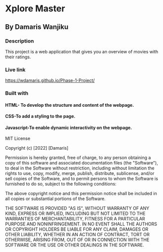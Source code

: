 # Xplore Master
## By Damaris Wanjiku
### Description
This project is a web application that gives you an overview of movies with their ratings.
### Live link 
 https://wdamaris.github.io/Phase-1-Project/
### Built with
#### HTML- To develop the structure and content of the webpage.
#### CSS-To add a styling to the page.
#### Javascript-To enable dynamic interactivity on the webpage.
MIT License

Copyright (c) [2022] [Damaris]

Permission is hereby granted, free of charge, to any person obtaining a copy
of this software and associated documentation files (the "Software"), to deal
in the Software without restriction, including without limitation the rights
to use, copy, modify, merge, publish, distribute, sublicense, and/or sell
copies of the Software, and to permit persons to whom the Software is
furnished to do so, subject to the following conditions:

The above copyright notice and this permission notice shall be included in all
copies or substantial portions of the Software.

THE SOFTWARE IS PROVIDED "AS IS", WITHOUT WARRANTY OF ANY KIND, EXPRESS OR
IMPLIED, INCLUDING BUT NOT LIMITED TO THE WARRANTIES OF MERCHANTABILITY,
FITNESS FOR A PARTICULAR PURPOSE AND NONINFRINGEMENT. IN NO EVENT SHALL THE
AUTHORS OR COPYRIGHT HOLDERS BE LIABLE FOR ANY CLAIM, DAMAGES OR OTHER
LIABILITY, WHETHER IN AN ACTION OF CONTRACT, TORT OR OTHERWISE, ARISING FROM,
OUT OF OR IN CONNECTION WITH THE SOFTWARE OR THE USE OR OTHER DEALINGS IN THE
SOFTWARE.

